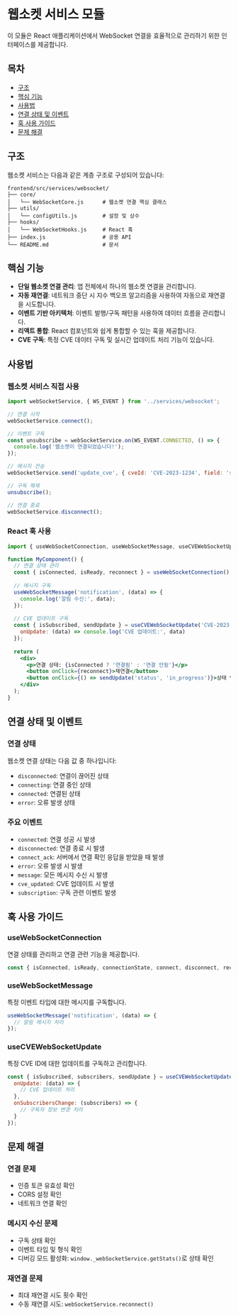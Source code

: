 # 웹소켓 서비스 모듈

이 모듈은 React 애플리케이션에서 WebSocket 연결을 효율적으로 관리하기 위한 인터페이스를 제공합니다.

## 목차

- [구조](#구조)
- [핵심 기능](#핵심-기능)
- [사용법](#사용법)
- [연결 상태 및 이벤트](#연결-상태-및-이벤트)
- [훅 사용 가이드](#훅-사용-가이드)
- [문제 해결](#문제-해결)

## 구조

웹소켓 서비스는 다음과 같은 계층 구조로 구성되어 있습니다:

```
frontend/src/services/websocket/
├── core/
│   └── WebSocketCore.js      # 웹소켓 연결 핵심 클래스
├── utils/
│   └── configUtils.js        # 설정 및 상수
├── hooks/                   
│   └── WebSocketHooks.js     # React 훅
├── index.js                  # 공용 API
└── README.md                 # 문서
```

## 핵심 기능

- **단일 웹소켓 연결 관리**: 앱 전체에서 하나의 웹소켓 연결을 관리합니다.
- **자동 재연결**: 네트워크 중단 시 지수 백오프 알고리즘을 사용하여 자동으로 재연결을 시도합니다.
- **이벤트 기반 아키텍처**: 이벤트 발행/구독 패턴을 사용하여 데이터 흐름을 관리합니다.
- **리액트 통합**: React 컴포넌트와 쉽게 통합할 수 있는 훅을 제공합니다.
- **CVE 구독**: 특정 CVE 데이터 구독 및 실시간 업데이트 처리 기능이 있습니다.

## 사용법

### 웹소켓 서비스 직접 사용

```javascript
import webSocketService, { WS_EVENT } from '../services/websocket';

// 연결 시작
webSocketService.connect();

// 이벤트 구독
const unsubscribe = webSocketService.on(WS_EVENT.CONNECTED, () => {
  console.log('웹소켓이 연결되었습니다!');
});

// 메시지 전송
webSocketService.send('update_cve', { cveId: 'CVE-2023-1234', field: 'status', value: 'confirmed' });

// 구독 해제
unsubscribe();

// 연결 종료
webSocketService.disconnect();
```

### React 훅 사용

```jsx
import { useWebSocketConnection, useWebSocketMessage, useCVEWebSocketUpdate } from '../hooks/WebSocketHooks';

function MyComponent() {
  // 연결 상태 관리
  const { isConnected, isReady, reconnect } = useWebSocketConnection();
  
  // 메시지 구독
  useWebSocketMessage('notification', (data) => {
    console.log('알림 수신:', data);
  });
  
  // CVE 업데이트 구독
  const { isSubscribed, sendUpdate } = useCVEWebSocketUpdate('CVE-2023-1234', {
    onUpdate: (data) => console.log('CVE 업데이트:', data)
  });
  
  return (
    <div>
      <p>연결 상태: {isConnected ? '연결됨' : '연결 안됨'}</p>
      <button onClick={reconnect}>재연결</button>
      <button onClick={() => sendUpdate('status', 'in_progress')}>상태 업데이트</button>
    </div>
  );
}
```

## 연결 상태 및 이벤트

### 연결 상태

웹소켓 연결 상태는 다음 값 중 하나입니다:

- `disconnected`: 연결이 끊어진 상태
- `connecting`: 연결 중인 상태
- `connected`: 연결된 상태
- `error`: 오류 발생 상태

### 주요 이벤트

- `connected`: 연결 성공 시 발생
- `disconnected`: 연결 종료 시 발생
- `connect_ack`: 서버에서 연결 확인 응답을 받았을 때 발생
- `error`: 오류 발생 시 발생
- `message`: 모든 메시지 수신 시 발생
- `cve_updated`: CVE 업데이트 시 발생
- `subscription`: 구독 관련 이벤트 발생

## 훅 사용 가이드

### useWebSocketConnection

연결 상태를 관리하고 연결 관련 기능을 제공합니다.

```jsx
const { isConnected, isReady, connectionState, connect, disconnect, reconnect } = useWebSocketConnection();
```

### useWebSocketMessage

특정 이벤트 타입에 대한 메시지를 구독합니다.

```jsx
useWebSocketMessage('notification', (data) => {
  // 알림 메시지 처리
});
```

### useCVEWebSocketUpdate

특정 CVE ID에 대한 업데이트를 구독하고 관리합니다.

```jsx
const { isSubscribed, subscribers, sendUpdate } = useCVEWebSocketUpdate('CVE-2023-1234', {
  onUpdate: (data) => {
    // CVE 업데이트 처리
  },
  onSubscribersChange: (subscribers) => {
    // 구독자 정보 변경 처리
  }
});
```

## 문제 해결

### 연결 문제

- 인증 토큰 유효성 확인
- CORS 설정 확인
- 네트워크 연결 확인

### 메시지 수신 문제

- 구독 상태 확인
- 이벤트 타입 및 형식 확인
- 디버깅 모드 활성화: `window._webSocketService.getStats()`로 상태 확인

### 재연결 문제

- 최대 재연결 시도 횟수 확인
- 수동 재연결 시도: `webSocketService.reconnect()` 